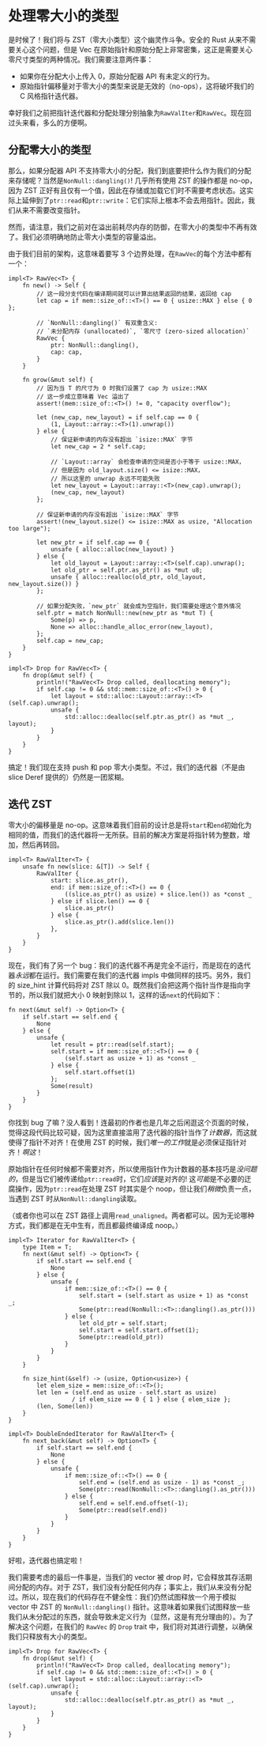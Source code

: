 # 处理零大小的类型

是时候了！我们将与 ZST（零大小类型）这个幽灵作斗争。安全的 Rust 从来不需要关心这个问题，但是 Vec 在原始指针和原始分配上非常密集，这正是需要关心零尺寸类型的两种情况。我们需要注意两件事：

- 如果你在分配大小上传入 0，原始分配器 API 有未定义的行为。
- 原始指针偏移量对于零大小的类型来说是无效的（no-ops），这将破坏我们的 C 风格指针迭代器。

幸好我们之前把指针迭代器和分配处理分别抽象为`RawValIter`和`RawVec`。现在回过头来看，多么的方便啊。

## 分配零大小的类型

那么，如果分配器 API 不支持零大小的分配，我们到底要把什么作为我们的分配来存储呢？当然是`NonNull::dangling()`! 几乎所有使用 ZST 的操作都是 no-op，因为 ZST 正好有且仅有一个值，因此在存储或加载它们时不需要考虑状态。这实际上延伸到了`ptr::read`和`ptr::write`：它们实际上根本不会去用指针。因此，我们从来不需要改变指针。

然而，请注意，我们之前对在溢出前耗尽内存的防御，在零大小的类型中不再有效了。我们必须明确地防止零大小类型的容量溢出。

由于我们目前的架构，这意味着要写 3 个边界处理，在`RawVec`的每个方法中都有一个：

<!-- ignore: simplified code -->

```rust,ignore
impl<T> RawVec<T> {
    fn new() -> Self {
        // 这一段分支代码在编译期间就可以计算出结果返回的结果，返回给 cap
        let cap = if mem::size_of::<T>() == 0 { usize::MAX } else { 0 };

        // `NonNull::dangling()` 有双重含义:
        // `未分配内存 (unallocated)`, `零尺寸 (zero-sized allocation)`
        RawVec {
            ptr: NonNull::dangling(),
            cap: cap,
        }
    }

    fn grow(&mut self) {
        // 因为当 T 的尺寸为 0 时我们设置了 cap 为 usize::MAX
        // 这一步成立意味着 Vec 溢出了
        assert!(mem::size_of::<T>() != 0, "capacity overflow");

        let (new_cap, new_layout) = if self.cap == 0 {
            (1, Layout::array::<T>(1).unwrap())
        } else {
            // 保证新申请的内存没有超出 `isize::MAX` 字节
            let new_cap = 2 * self.cap;

            // `Layout::array` 会检查申请的空间是否小于等于 usize::MAX，
            // 但是因为 old_layout.size() <= isize::MAX，
            // 所以这里的 unwrap 永远不可能失败
            let new_layout = Layout::array::<T>(new_cap).unwrap();
            (new_cap, new_layout)
        };

        // 保证新申请的内存没有超出 `isize::MAX` 字节
        assert!(new_layout.size() <= isize::MAX as usize, "Allocation too large");

        let new_ptr = if self.cap == 0 {
            unsafe { alloc::alloc(new_layout) }
        } else {
            let old_layout = Layout::array::<T>(self.cap).unwrap();
            let old_ptr = self.ptr.as_ptr() as *mut u8;
            unsafe { alloc::realloc(old_ptr, old_layout, new_layout.size()) }
        };

        // 如果分配失败，`new_ptr` 就会成为空指针，我们需要处理这个意外情况
        self.ptr = match NonNull::new(new_ptr as *mut T) {
            Some(p) => p,
            None => alloc::handle_alloc_error(new_layout),
        };
        self.cap = new_cap;
    }
}

impl<T> Drop for RawVec<T> {
    fn drop(&mut self) {
        println!("RawVec<T> Drop called, deallocating memory");
        if self.cap != 0 && std::mem::size_of::<T>() > 0 {
            let layout = std::alloc::Layout::array::<T>(self.cap).unwrap();
            unsafe {
                std::alloc::dealloc(self.ptr.as_ptr() as *mut _, layout);
            }
        }
    }
}
```

搞定！我们现在支持 push 和 pop 零大小类型。不过，我们的迭代器（不是由 slice Deref 提供的）仍然是一团浆糊。

## 迭代 ZST

零大小的偏移量是 no-op。这意味着我们目前的设计总是将`start`和`end`初始化为相同的值，而我们的迭代器将一无所获。目前的解决方案是将指针转为整数，增加，然后再转回。

<!-- ignore: simplified code -->

```rust,ignore
impl<T> RawValIter<T> {
    unsafe fn new(slice: &[T]) -> Self {
        RawValIter {
            start: slice.as_ptr(),
            end: if mem::size_of::<T>() == 0 {
                ((slice.as_ptr() as usize) + slice.len()) as *const _
            } else if slice.len() == 0 {
                slice.as_ptr()
            } else {
                slice.as_ptr().add(slice.len())
            },
        }
    }
}
```

现在，我们有了另一个 bug：我们的迭代器不再是完全不运行，而是现在的迭代器*永远*都在运行。我们需要在我们的迭代器 impls 中做同样的技巧。另外，我们的 size_hint 计算代码将对 ZST 除以 0。既然我们会把这两个指针当作是指向字节的，所以我们就把大小 0 映射到除以 1，这样的话`next`的代码如下：

<!-- ignore: simplified code -->

```rust,ignore
fn next(&mut self) -> Option<T> {
    if self.start == self.end {
        None
    } else {
        unsafe {
            let result = ptr::read(self.start);
            self.start = if mem::size_of::<T>() == 0 {
                (self.start as usize + 1) as *const _
            } else {
                self.start.offset(1)
            };
            Some(result)
        }
    }
}
```

你找到 bug 了嘛？没人看到！连最初的作者也是几年之后闲逛这个页面的时候，觉得这段代码比较可疑，因为这里直接滥用了迭代器的指针当作了*计数器*，而这就使得了指针不对齐！在使用 ZST 的时候，我们*唯一的工作*就是必须保证指针对齐！*啊这*！

原始指针在任何时候都不需要对齐，所以使用指针作为计数器的基本技巧是*没问题的*，但是当它们被传递给`ptr::read`时，它们*应该*是对齐的! 这*可能*是不必要的迂腐操作，因为`ptr::read`在处理 ZST 时其实是个 noop，但让我们*稍微*负责一点，当遇到 ZST 时从`NonNull::dangling`读取。

（或者你也可以在 ZST 路径上调用`read_unaligned`。两者都可以。因为无论哪种方式，我们都是在无中生有，而且都最终编译成 noop。）

<!-- ignore: simplified code -->

```rust,ignore
impl<T> Iterator for RawValIter<T> {
    type Item = T;
    fn next(&mut self) -> Option<T> {
        if self.start == self.end {
            None
        } else {
            unsafe {
                if mem::size_of::<T>() == 0 {
                    self.start = (self.start as usize + 1) as *const _;
                    Some(ptr::read(NonNull::<T>::dangling().as_ptr()))
                } else {
                    let old_ptr = self.start;
                    self.start = self.start.offset(1);
                    Some(ptr::read(old_ptr))
                }
            }
        }
    }

    fn size_hint(&self) -> (usize, Option<usize>) {
        let elem_size = mem::size_of::<T>();
        let len = (self.end as usize - self.start as usize)
                  / if elem_size == 0 { 1 } else { elem_size };
        (len, Some(len))
    }
}

impl<T> DoubleEndedIterator for RawValIter<T> {
    fn next_back(&mut self) -> Option<T> {
        if self.start == self.end {
            None
        } else {
            unsafe {
                if mem::size_of::<T>() == 0 {
                    self.end = (self.end as usize - 1) as *const _;
                    Some(ptr::read(NonNull::<T>::dangling().as_ptr()))
                } else {
                    self.end = self.end.offset(-1);
                    Some(ptr::read(self.end))
                }
            }
        }
    }
}
```

好啦，迭代器也搞定啦！

我们需要考虑的最后一件事是，当我们的 vector 被 drop 时，它会释放其存活期间分配的内存。对于 ZST，我们没有分配任何内存；事实上，我们从来没有分配过。所以，现在我们的代码存在不健全性：我们仍然试图释放一个用于模拟 vector 中 ZST 的 `NonNull::dangling()` 指针。这意味着如果我们试图释放一些我们从未分配过的东西，就会导致未定义行为（显然，这是有充分理由的）。为了解决这个问题，在我们的 `RawVec` 的 `Drop` trait 中，我们将对其进行调整，以确保我们只释放有大小的类型。

```rust,ignore
impl<T> Drop for RawVec<T> {
    fn drop(&mut self) {
        println!("RawVec<T> Drop called, deallocating memory");
        if self.cap != 0 && std::mem::size_of::<T>() > 0 {
            let layout = std::alloc::Layout::array::<T>(self.cap).unwrap();
            unsafe {
                std::alloc::dealloc(self.ptr.as_ptr() as *mut _, layout);
            }
        }
    }
}
```
